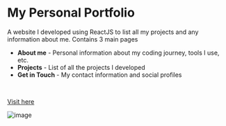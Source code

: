 # My Personal Portfolio

A website I developed using ReactJS to list all my projects and any information about me. Contains 3 main pages
* <b>About me</b> - Personal information about my coding journey, tools I use, etc.
* <b>Projects</b> - List of all the projects I developed 
* <b>Get in Touch</b> - My contact information and social profiles

<br>

[Visit here](https://saifeldeenadel.netlify.app)

![image](https://i.ibb.co/1bbPqxr/portfolio.png)
